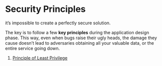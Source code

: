 # Security Principles

it’s impossible to create a perfectly secure solution.

The key is to follow a few **key principles** during the application design phase. This way, even when bugs raise their ugly heads, the damage they cause doesn’t lead to adversaries obtaining all your valuable data, or the entire service going down.

1. [Principle of Least Privilege](./least-privilege.md)
